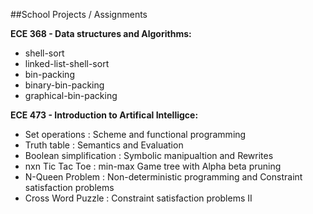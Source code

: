 ##School Projects / Assignments

**ECE 368 - Data structures and Algorithms:**

- shell-sort
- linked-list-shell-sort
- bin-packing
- binary-bin-packing
- graphical-bin-packing

**ECE 473 - Introduction to Artifical Intelligce:**

- Set operations : Scheme and functional programming
- Truth table : Semantics and Evaluation
- Boolean simplification : Symbolic manipualtion and Rewrites
- nxn Tic Tac Toe : min-max Game tree with Alpha beta pruning
- N-Queen Problem : Non-deterministic programming and Constraint satisfaction problems
- Cross Word Puzzle : Constraint satisfaction problems II
